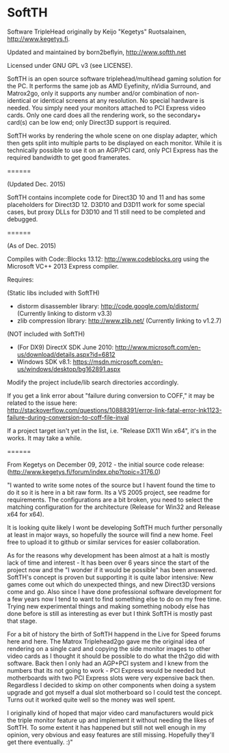 SoftTH
======

Software TripleHead originally by Keijo "Kegetys" Ruotsalainen, http://www.kegetys.fi.

Updated and maintained by born2beflyin, http://www.softth.net

Licensed under GNU GPL v3 (see LICENSE).

SoftTH is an open source software triplehead/multihead gaming solution for the PC. It performs the same job as AMD Eyefinity, nVidia Surround, and Matrox2go, only it supports any number and/or combination of non-identical or identical screens at any resolution. No special hardware is needed. You simply need your monitors attached to PCI Express video cards. Only one card does all the rendering work, so the secondary+ card(s) can be low end; only Direct3D support is required.

SoftTH works by rendering the whole scene on one display adapter, which then gets split into multiple parts to be displayed on each monitor. While it is technically possible to use it on an AGP/PCI card, only PCI Express has the required bandwidth to get good framerates.

======

(Updated Dec. 2015)

SoftTH contains incomplete code for Direct3D 10 and 11 and has some placeholders for Direct3D 12. D3D10 and D3D11 work for some special cases, but proxy DLLs for D3D10 and 11 still need to be completed and debugged.

======

(As of Dec. 2015)

Compiles with Code::Blocks 13.12: http://www.codeblocks.org using the Microsoft VC++ 2013 Express compiler.

Requires:

(Static libs included with SoftTH)
- distorm disassembler library: http://code.google.com/p/distorm/ (Currently linking to distorm v3.3)
- zlib compression library: http://www.zlib.net/ (Currently linking to v1.2.7)

(NOT included with SoftTH)
- (For DX9) DirectX SDK June 2010: http://www.microsoft.com/en-us/download/details.aspx?id=6812
- Windows SDK v8.1: https://msdn.microsoft.com/en-us/windows/desktop/bg162891.aspx

Modify the project include/lib search directories accordingly.

If you get a link error about "failure during conversion to COFF," it may be related to the issue here:
http://stackoverflow.com/questions/10888391/error-link-fatal-error-lnk1123-failure-during-conversion-to-coff-file-inval

If a project target isn't yet in the list, i.e. "Release DX11 Win x64", it's in the works.  It may take a while.

======

From Kegetys on December 09, 2012 - the initial source code release: (http://www.kegetys.fi/forum/index.php?topic=3176.0)

"I wanted to write some notes of the source but I havent found the time to do it so it is here in a bit raw form. Its a VS 2005 project, see readme for requirements. The configurations are a bit broken, you need to select the matching configuration for the architecture (Release for Win32 and Release x64 for x64).

It is looking quite likely I wont be developing SoftTH much further personally at least in major ways, so hopefully the source will find a new home. Feel free to upload it to github or similar services for easier collaboration.

As for the reasons why development has been almost at a halt is mostly lack of time and interest - It has been over 6 years since the start of the project now and the "I wonder if it would be possible" has been answered. SoftTH's concept is proven but supporting it is quite labor intensive: New games come out which do unexpected things, and new Direct3D versions come and go. Also since I have done professional software development for a few years now I tend to want to find something else to do on my free time. Trying new experimental things and making something nobody else has done before is still as interesting as ever but I think SoftTH is mostly past that stage.

For a bit of history the birth of SoftTH happend in the Live for Speed forums here and here. The Matrox Triplehead2go gave me the original idea of rendering on a single card and copying the side monitor images to other video cards as I thought it should be possible to do what the th2go did with software. Back then I only had an AGP+PCI system and I knew from the numbers that its not going to work - PCI Express would be needed but motherboards with two PCI Express slots were very expensive back then. Regardless I decided to skimp on other components when doing a system upgrade and got myself a dual slot motherboard so I could test the concept. Turns out it worked quite well so the money was well spent.

I originally kind of hoped that major video card manufacturers would pick the triple monitor feature up and implement it without needing the likes of SoftTH. To some extent it has happened but still not well enough in my opinion, very obvious and easy features are still missing. Hopefully they'll get there eventually. :)"

